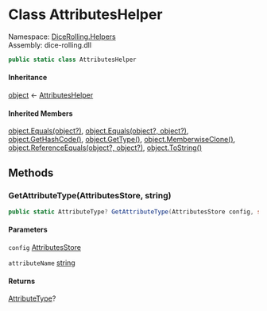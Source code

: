 # <a id="DiceRolling_Helpers_AttributesHelper"></a> Class AttributesHelper

Namespace: [DiceRolling.Helpers](DiceRolling.Helpers.md)  
Assembly: dice\-rolling.dll  

```csharp
public static class AttributesHelper
```

#### Inheritance

[object](https://learn.microsoft.com/dotnet/api/system.object) ← 
[AttributesHelper](DiceRolling.Helpers.AttributesHelper.md)

#### Inherited Members

[object.Equals\(object?\)](https://learn.microsoft.com/dotnet/api/system.object.equals\#system\-object\-equals\(system\-object\)), 
[object.Equals\(object?, object?\)](https://learn.microsoft.com/dotnet/api/system.object.equals\#system\-object\-equals\(system\-object\-system\-object\)), 
[object.GetHashCode\(\)](https://learn.microsoft.com/dotnet/api/system.object.gethashcode), 
[object.GetType\(\)](https://learn.microsoft.com/dotnet/api/system.object.gettype), 
[object.MemberwiseClone\(\)](https://learn.microsoft.com/dotnet/api/system.object.memberwiseclone), 
[object.ReferenceEquals\(object?, object?\)](https://learn.microsoft.com/dotnet/api/system.object.referenceequals), 
[object.ToString\(\)](https://learn.microsoft.com/dotnet/api/system.object.tostring)

## Methods

### <a id="DiceRolling_Helpers_AttributesHelper_GetAttributeType_DiceRolling_Attributes_AttributesStore_System_String_"></a> GetAttributeType\(AttributesStore, string\)

```csharp
public static AttributeType? GetAttributeType(AttributesStore config, string attributeName)
```

#### Parameters

`config` [AttributesStore](DiceRolling.Attributes.AttributesStore.md)

`attributeName` [string](https://learn.microsoft.com/dotnet/api/system.string)

#### Returns

 [AttributeType](DiceRolling.Attributes.AttributeType.md)?

